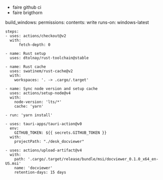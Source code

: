 - faire github ci
- faire brigthorn


build_windows:
    permissions:
      contents: write
    runs-on: windows-latest

    steps:
    - uses: actions/checkout@v2
      with:
          fetch-depth: 0

    - name: Rust setup
      uses: dtolnay/rust-toolchain@stable

    - name: Rust cache
      uses: swatinem/rust-cache@v2
      with:
        workspaces: '. -> .cargo/.target'

    - name: Sync node version and setup cache
      uses: actions/setup-node@v4
      with:
        node-version: 'lts/*'
        cache: 'yarn'

    - run: 'yarn install'
    
    - uses: tauri-apps/tauri-action@v0
      env:
        GITHUB_TOKEN: ${{ secrets.GITHUB_TOKEN }}
      with:
        projectPath: "./desk_docviewer"

    - uses: actions/upload-artifact@v4
      with:
        path: '.cargo/.target/release/bundle/msi/docviewer_0.1.0_x64_en-US.msi'
        name: 'docviewer'
        retention-days: 15 days